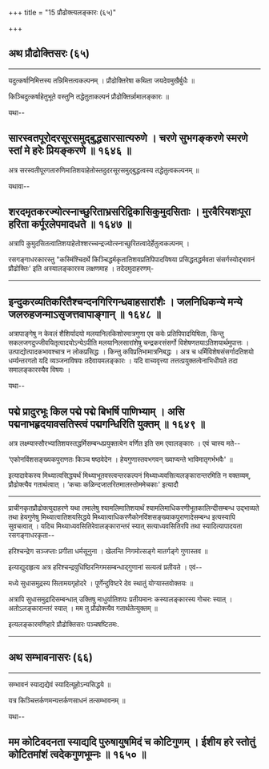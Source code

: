 +++
title = "15 प्रौढोक्त्यलङ्कारः (६५)"

+++


## अथ प्रौढोक्तिसरः (६५)





------------------------------------------------------------------------

यदुत्कर्षानिमित्तस्य तन्निमित्तत्वकल्पनम् ।
प्रौढोक्तिरेषा कथिता जयदेवमुखैर्बुधैः ॥

किञ्चिदुत्कर्षाहेतुभूते वस्तुनि तद्धेतुताकल्पनं प्रौढोक्तिर्न्नामालङ्कारः
॥

यथा--



## सारस्वतपूरोदरसूरसमुद्बुद्धसारसात्यरुणे । चरणे सुभगङ्करणे स्मरणे स्तां मे हरेः प्रियङ्करणे ॥ १६४६ ॥

अत्र सरस्वतीपूरगतारुणिमातिशयाहेतोस्तदुदरसूरसमुद्बुद्धत्वस्य
तद्धेतुत्वकल्पनम् ॥

यथावा--



## शरदमृतकरज्योत्स्नाच्छुरिताभ्रसरिद्विकासिकुमुदसिताः । मुरवैरियशःपूरा हरिता कर्पूरलेपमादधते ॥ १६४७ ॥

अत्रापि
कुमुदसितत्वातिशयाहेतोश्शरच्चन्द्रज्योत्स्नाच्छुरितत्वादेर्हेतुत्वकल्पनम्
।

रसगङ्गाधरकारस्तु "कस्मिंश्चिदर्थे किञ्चिद्धर्मकृतातिशयप्रतिपिपादयिषया
प्रसिद्धतद्धर्मवता संसर्गस्योद्भावनं प्रौढोक्तिः' इति अस्यालङ्कारस्य
लक्षणमाह । तदेदमुदाहरणम्-

------------------------------------------------------------------------



## इन्दुकरव्यतिकरितैश्चन्दनगिरिगन्धवाहसारांशैः । जलनिधिकन्ये मन्ये जलरुहजन्माऽसृजत्तवापाङ्गान् ॥ १६४८ ॥

अत्रापाङ्गेषु न केवलं शैशिर्यादयो मलयानिलकिशोरमात्रगुणा एव कवेः
प्रतिपिपादयिषिताः, किन्तु सकलजगदुज्जीवयितृत्वादयोऽन्येऽपीति
मलयानिलसारांशेषु चन्द्रकरसंसर्गो विशेषणतयाऽतिशयार्थमुपात्तः ।
उत्पाद्योत्पादकभावश्चात्र न लोकप्रसिद्धः । किन्तु कविप्रतिभामात्रनिबद्धः
। अत्र च धर्मिविशेषसंसर्गादतिशयो धर्म्यन्तरगतो यदि व्यञ्जनाविषयः
तदैवायमलङ्कारः । यदि वाच्यवृत्त्या तत्तत्प्रयुक्तत्वेनाभिधीयते तदा
समालङ्कारस्यैव विषयः ।

यथा--



## पद्मे प्रादुरभूः किल पद्मे पद्मे बिभर्षि पाणिभ्याम् । असि पद्मनाभहृदयावसतिस्त्वं पद्मगन्धिरिति युक्तम् ॥ १६४९ ॥

अत्र लक्ष्म्यास्सौरभ्यातिशयस्तद्धर्मिसम्बन्धप्रयुक्तत्वेन वर्णित इति सम
एवालङ्कारः । एवं चास्य मते--

‘एकोनविंशसङ्ख्यकपुराणतः किञ्च षष्ठवेदेन । हेयगुणास्तवभगवन् ख्याप्यन्ते
भाविमातृगर्भभवैः' ॥

इत्यादावेकस्य मिथ्यात्वसिद्ध्यर्थं मिथ्याभूतवस्त्वन्तरकल्पनं
मिथ्याध्यवसित्यलङ्कारान्तरमिति न वक्तव्यम्, प्रौढोक्त्यैव गतार्थत्वात् ।
‘कचाः कळिन्दजातरितमालस्तोममेचकाः' इत्यादौ

------------------------------------------------------------------------

प्राचीनकृतप्रौढोक्त्युदाहरणे यथा तमालेषु श्यामलिमातिशयार्थं
श्यामलिमाधिकरणीभूतकालिन्दीसम्बन्ध उद्भाव्यते तथा हेयगुणेषु
मिथ्यात्वातिशयसिद्धये मिथ्यात्वाधिकरणैकोनविंशसङ्ख्याकपुराणादेसम्बन्ध
इत्यस्यापि सुवचत्वात् । यदिच मिथ्याध्यवसितिरेवालङ्कारान्तरं स्यात्
सत्याध्यवसितिरपि तथा स्यादित्यापादयता रसगङ्गाधरकृता--

हरिश्चन्द्रेण सञ्जप्ताः प्रगीता धर्मसूनुना ।
खेलन्ति निगमोत्सङ्गे मातर्गङ्गे गुणास्तव ॥

इत्याद्युदाहृत्य अत्र हरिश्चन्द्रयुधिष्ठिरनिगमसम्बन्धाद्गुणानां सत्यत्वं
प्रतीयते । एवं--

मध्ये सुधासमुद्रस्य सितामयगृहोदरे ।
पूर्णेन्दुविष्टरे देव स्थातुं योग्यास्तवोक्तयः ॥

अत्रापि सुधासमुद्रादिसम्बन्धात् उक्तिषु माधुर्यातिशयः प्रतीयमानः
कस्यालङ्कारस्य गोचरः स्यात् । अतोऽलङ्कारान्तरं स्यात् । मम तु
प्रौढोक्त्यैव गतार्थतेत्युक्तम् ॥

इत्यलङ्कारमणिहारे प्रौढोक्तिसरः पञ्चषष्टितमः.

------------------------------------------------------------------------

## अथ सम्भावनासरः (६६)

------------------------------------------------------------------------



सम्भावनं स्याद्यद्येवं स्यादित्यूहोऽन्यसिद्धये ॥

यत्र किञ्चित्तर्कणमन्यत्तर्कणसाधनं तत्सम्भावनम् ॥

यथा--



## मम कोटिवदनता स्याद्यदि पुरुषायुषमिदं च कोटिगुणम् । ईशीय हरे स्तोतुं कोटितमांशं त्वदेकगुणभूम्नः ॥ १६५० ॥
